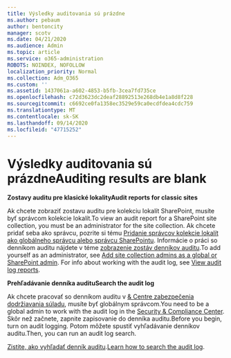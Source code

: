 ```yaml
---
title: Výsledky auditovania sú prázdne
ms.author: pebaum
author: bentoncity
manager: scotv
ms.date: 04/21/2020
ms.audience: Admin
ms.topic: article
ms.service: o365-administration
ROBOTS: NOINDEX, NOFOLLOW
localization_priority: Normal
ms.collection: Adm_O365
ms.custom: ''
ms.assetid: 1437061a-a602-4853-b5fb-3cea7fd735ce
ms.openlocfilehash: c72d3623dc2deaf28892513e268db4e1a8d8f228
ms.sourcegitcommit: c6692ce0fa1358ec3529e59ca0ecdfdea4cdc759
ms.translationtype: MT
ms.contentlocale: sk-SK
ms.lasthandoff: 09/14/2020
ms.locfileid: "47715252"
---
```

# <a name="auditing-results-are-blank"></a><span data-ttu-id="5525d-102">Výsledky auditovania sú prázdne</span><span class="sxs-lookup"><span data-stu-id="5525d-102">Auditing results are blank</span></span>

 <span data-ttu-id="5525d-103">**Zostavy auditu pre klasické lokality**</span><span class="sxs-lookup"><span data-stu-id="5525d-103">**Audit reports for classic sites**</span></span>
  
<span data-ttu-id="5525d-104">Ak chcete zobraziť zostavu auditu pre kolekciu lokalít SharePoint, musíte byť správcom kolekcie lokalít.</span><span class="sxs-lookup"><span data-stu-id="5525d-104">To view an audit report for a SharePoint site collection, you must be an administrator for the site collection.</span></span> <span data-ttu-id="5525d-105">Ak chcete pridať seba ako správcu, pozrite si tému [Pridanie správcov kolekcie lokalít ako globálneho správcu alebo správcu SharePointu](https://go.microsoft.com/fwlink/?linkid=869390). Informácie o práci so denníkom auditu nájdete v téme [zobrazenie zostáv denníkov auditu](https://go.microsoft.com/fwlink/?linkid=395237).</span><span class="sxs-lookup"><span data-stu-id="5525d-105">To add yourself as an administrator, see [Add site collection admins as a global or SharePoint admin](https://go.microsoft.com/fwlink/?linkid=869390). For info about working with the audit log, see [View audit log reports](https://go.microsoft.com/fwlink/?linkid=395237).</span></span> 
  
 <span data-ttu-id="5525d-106">**Prehľadávanie denníka auditu**</span><span class="sxs-lookup"><span data-stu-id="5525d-106">**Search the audit log**</span></span>
  
<span data-ttu-id="5525d-107">Ak chcete pracovať so denníkom auditu v [ &amp; Centre zabezpečenia dodržiavania súladu](https://protection.office.com), musíte byť globálnym správcom.</span><span class="sxs-lookup"><span data-stu-id="5525d-107">You need to be a global admin to work with the audit log in the [Security &amp; Compliance Center](https://protection.office.com).</span></span> <span data-ttu-id="5525d-108">Skôr než začnete, zapnite zapisovanie do denníka auditu.</span><span class="sxs-lookup"><span data-stu-id="5525d-108">Before you begin, turn on audit logging.</span></span> <span data-ttu-id="5525d-109">Potom môžete spustiť vyhľadávanie denníkov auditu.</span><span class="sxs-lookup"><span data-stu-id="5525d-109">Then, you can run an audit log search.</span></span> 
  
<span data-ttu-id="5525d-110">[Zistite, ako vyhľadať denník auditu](https://go.microsoft.com/fwlink/?linkid=708432).</span><span class="sxs-lookup"><span data-stu-id="5525d-110">[Learn how to search the audit log](https://go.microsoft.com/fwlink/?linkid=708432).</span></span>
  

